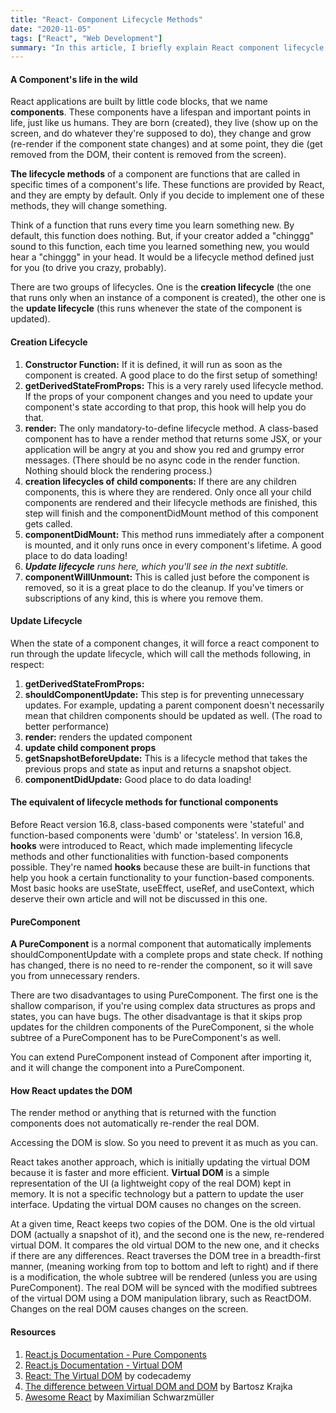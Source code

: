 ```yaml
---
title: "React- Component Lifecycle Methods"
date: "2020-11-05"
tags: ["React", "Web Development"]
summary: "In this article, I briefly explain React component lifecycle methods, PureComponent concept and virtual DOM."
---
```


#### A Component's life in the wild

React applications are built by little code blocks, that we name **components**. These components have a lifespan and important points in life, just like us humans. They are born (created), they live (show up on the screen, and do whatever they're supposed to do), they change and grow (re-render if the component state changes) and at some point, they die (get removed from the DOM, their content is removed from the screen).

**The lifecycle methods** of a component are functions that are called in specific times of a component's life. These functions are provided by React, and they are empty by default. Only if you decide to implement one of these methods, they will change something.

Think of a function that runs every time you learn something new. By default, this function does nothing. But, if your creator added a "chinggg" sound to this function, each time you learned something new, you would hear a "chinggg" in your head. It would be a lifecycle method defined just for you (to drive you crazy, probably).

There are two groups of lifecycles. One is the **creation lifecycle** (the one that runs only when an instance of a component is created), the other one is the **update lifecycle** (this runs whenever the state of the component is updated).

#### Creation Lifecycle

1. **Constructor Function:** If it is defined, it will run as soon as the component is created. A good place to do the first setup of something!
2. **getDerivedStateFromProps:** This is a very rarely used lifecycle method. If the props of your component changes and you need to update your component's state according to that prop, this hook will help you do that.
3. **render:** The only mandatory-to-define lifecycle method. A class-based component has to have a render method that returns some JSX, or your application will be angry at you and show you red and grumpy error messages. (There should be no async code in the render function. Nothing should block the rendering process.)
4. **creation lifecycles of child components:** If there are any children components, this is where they are rendered. Only once all your child components are rendered and their lifecycle methods are finished, this step will finish and the componentDidMount method of this component gets called.
5. **componentDidMount:** This method runs immediately after a component is mounted, and it only runs once in every component's lifetime. A good place to do data loading!
6. _**Update lifecycle** runs here, which you'll see in the next subtitle._
7. **componentWillUnmount:** This is called just before the component is removed, so it is a great place to do the cleanup. If you've timers or subscriptions of any kind, this is where you remove them.

#### Update Lifecycle

When the state of a component changes, it will force a react component to run through the update lifecycle, which will call the methods following, in respect:

1. **getDerivedStateFromProps:**
2. **shouldComponentUpdate:** This step is for preventing unnecessary updates. For example, updating a parent component doesn't necessarily mean that children components should be updated as well. (The road to better performance)
3. **render:** renders the updated component
4. **update child component props**
5. **getSnapshotBeforeUpdate:** This is a lifecycle method that takes the previous props and state as input and returns a snapshot object.
6. **componentDidUpdate:** Good place to do data loading!

#### The equivalent of lifecycle methods for functional components

Before React version 16.8, class-based components were 'stateful' and function-based components were 'dumb' or 'stateless'. In version 16.8, **hooks** were introduced to React, which made implementing lifecycle methods and other functionalities with function-based components possible. They're named **hooks** because these are built-in functions that help you hook a certain functionality to your function-based components. Most basic hooks are useState, useEffect, useRef, and useContext, which deserve their own article and will not be discussed in this one.

#### PureComponent

**A PureComponent** is a normal component that automatically implements shouldComponentUpdate with a complete props and state check. If nothing has changed, there is no need to re-render the component, so it will save you from unnecessary renders.

There are two disadvantages to using PureComponent. The first one is the shallow comparison, if you're using complex data structures as props and states, you can have bugs. The other disadvantage is that it skips prop updates for the children components of the PureComponent, si the whole subtree of a PureComponent has to be PureComponent's as well.

You can extend PureComponent instead of Component after importing it, and it will change the component into a PureComponent.

#### How React updates the DOM

The render method or anything that is returned with the function components does not automatically re-render the real DOM.

Accessing the DOM is slow. So you need to prevent it as much as you can.

React takes another approach, which is initially updating the virtual DOM because it is faster and more efficient. **Virtual DOM** is a simple representation of the UI (a lightweight copy of the real DOM) kept in memory. It is not a specific technology but a pattern to update the user interface. Updating the virtual DOM causes no changes on the screen.

At a given time, React keeps two copies of the DOM. One is the old virtual DOM (actually a snapshot of it), and the second one is the new, re-rendered virtual DOM. It compares the old virtual DOM to the new one, and it checks if there are any differences. React traverses the DOM tree in a breadth-first manner, (meaning working from top to bottom and left to right) and if there is a modification, the whole subtree will be rendered (unless you are using PureComponent). The real DOM will be synced with the modified subtrees of the virtual DOM using a DOM manipulation library, such as ReactDOM. Changes on the real DOM causes changes on the screen.

#### Resources

1. [React.js Documentation - Pure Components](https://reactjs.org/docs/react-api.html#reactpurecomponent)
2. [React.js Documentation - Virtual DOM](https://reactjs.org/docs/faq-internals.html#what-is-the-virtual-dom)
3. [React: The Virtual DOM](https://www.codecademy.com/articles/react-virtual-dom) by codecademy
4. [The difference between Virtual DOM and DOM](https://reactkungfu.com/2015/10/the-difference-between-virtual-dom-and-dom/) by Bartosz Krajka
5. [Awesome React](https://awesomereact.com/playlists/PL55RiY5tL51oyA8euSROLjMFZbXaV7skS/Oioo0IdoEls) by Maximilian Schwarzmüller

